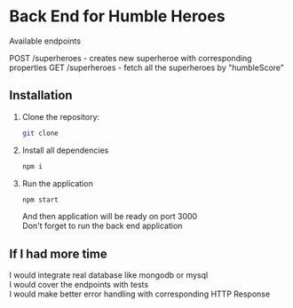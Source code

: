 # Back End for Humble Heroes

Available endpoints

POST /superheroes - creates new superheroe with corresponding properties
GET /superheroes - fetch all the superheroes by "humbleScore"

## Installation

1. Clone the repository:
   ```bash
   git clone
   ```
2. Install all dependencies
   ```bash
   npm i
   ```
3. Run the application
   ```bash
   npm start
   ```
   And then application will be ready on port 3000<br>
   Don't forget to run the back end application

## If I had more time

I would integrate real database like mongodb or mysql<br>
I would cover the endpoints with tests <br>
I would make better error handling with corresponding HTTP Response <br>
